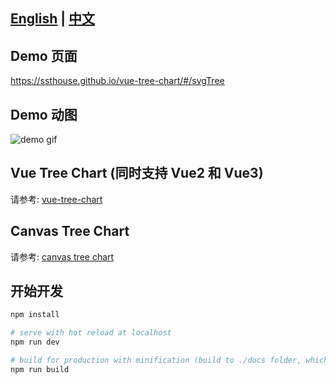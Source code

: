 ## [English](./README.md) | [中文](./README-CN.md)

## Demo 页面

https://ssthouse.github.io/vue-tree-chart/#/svgTree

## Demo 动图

![demo gif](https://raw.githubusercontent.com/ssthouse/organization-chart/master/screenshots/org-chart.gif)


## Vue Tree Chart (同时支持 Vue2 和 Vue3)

请参考: [vue-tree-chart](./docs/vue-tree-chart.md)

## Canvas Tree Chart

请参考: [canvas tree chart](./docs/canvas-tree-chart.md)

## 开始开发

```bash
npm install

# serve with hot reload at localhost
npm run dev

# build for production with minification (build to ./docs folder, which can be auto servered by github page 🤓)
npm run build
```
